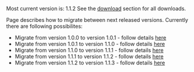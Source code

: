 Most current version is: 1.1.2
See the [download](http://code.google.com/p/acris/downloads/list) section for all downloads.

Page describes how to migrate between next released versions. Currently there are following possibilites:
  * Migrate from version 1.0.0 to version 1.0.1 - follow details [here](Migration1_0_1.md)
  * Migrate from version 1.0.1 to version 1.1.0 - follow details [here](Migration1_1_0.md)
  * Migrate from version 1.1.0 to version 1.1.1 - follow details [here](Migration1_1_1.md)
  * Migrate from version 1.1.1 to version 1.1.2 - follow details [here](Migration1_1_2.md)
  * Migrate from version 1.1.2 to version 1.1.3 - follow details [here](Migration1_1_3.md)